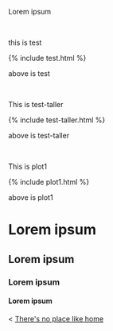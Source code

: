 
Lorem ipsum



  &nbsp;

this is test

{% include test.html %}

above is test

  &nbsp;

This is test-taller

{% include test-taller.html %}

above is test-taller

  &nbsp;

This is plot1

{% include plot1.html %}

above is plot1

# Lorem ipsum

## Lorem ipsum

### Lorem ipsum

#### Lorem ipsum


< [There's no place like home](./index.md)
